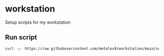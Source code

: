 # workstation

Setup scripts for my workstation

## Run script

```sh
curl -o- https://raw.githubusercontent.com/metalex9/workstation/main/setup.sh | bash
```
